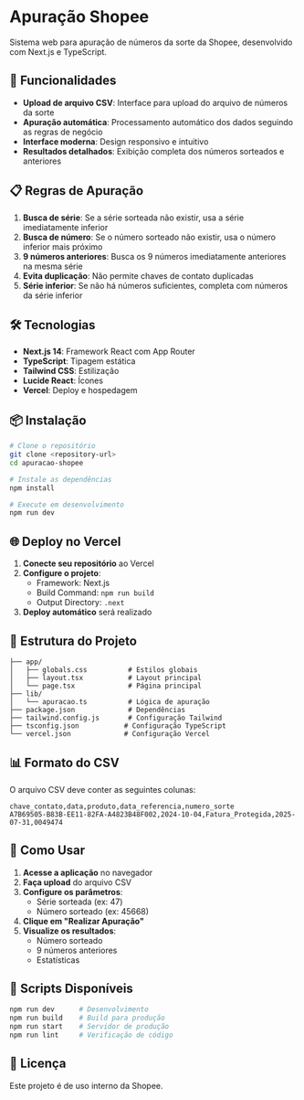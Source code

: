 # Apuração Shopee

Sistema web para apuração de números da sorte da Shopee, desenvolvido com Next.js e TypeScript.

## 🚀 Funcionalidades

- **Upload de arquivo CSV**: Interface para upload do arquivo de números da sorte
- **Apuração automática**: Processamento automático dos dados seguindo as regras de negócio
- **Interface moderna**: Design responsivo e intuitivo
- **Resultados detalhados**: Exibição completa dos números sorteados e anteriores

## 📋 Regras de Apuração

1. **Busca de série**: Se a série sorteada não existir, usa a série imediatamente inferior
2. **Busca de número**: Se o número sorteado não existir, usa o número inferior mais próximo
3. **9 números anteriores**: Busca os 9 números imediatamente anteriores na mesma série
4. **Evita duplicação**: Não permite chaves de contato duplicadas
5. **Série inferior**: Se não há números suficientes, completa com números da série inferior

## 🛠️ Tecnologias

- **Next.js 14**: Framework React com App Router
- **TypeScript**: Tipagem estática
- **Tailwind CSS**: Estilização
- **Lucide React**: Ícones
- **Vercel**: Deploy e hospedagem

## 📦 Instalação

```bash
# Clone o repositório
git clone <repository-url>
cd apuracao-shopee

# Instale as dependências
npm install

# Execute em desenvolvimento
npm run dev
```

## 🌐 Deploy no Vercel

1. **Conecte seu repositório** ao Vercel
2. **Configure o projeto**:
   - Framework: Next.js
   - Build Command: `npm run build`
   - Output Directory: `.next`
3. **Deploy automático** será realizado

## 📁 Estrutura do Projeto

```
├── app/
│   ├── globals.css          # Estilos globais
│   ├── layout.tsx           # Layout principal
│   └── page.tsx             # Página principal
├── lib/
│   └── apuracao.ts          # Lógica de apuração
├── package.json             # Dependências
├── tailwind.config.js       # Configuração Tailwind
├── tsconfig.json           # Configuração TypeScript
└── vercel.json             # Configuração Vercel
```

## 📊 Formato do CSV

O arquivo CSV deve conter as seguintes colunas:

```csv
chave_contato,data,produto,data_referencia,numero_sorte
A7B69505-B83B-EE11-82FA-A4823B48F002,2024-10-04,Fatura_Protegida,2025-07-31,0049474
```

## 🎯 Como Usar

1. **Acesse a aplicação** no navegador
2. **Faça upload** do arquivo CSV
3. **Configure os parâmetros**:
   - Série sorteada (ex: 47)
   - Número sorteado (ex: 45668)
4. **Clique em "Realizar Apuração"**
5. **Visualize os resultados**:
   - Número sorteado
   - 9 números anteriores
   - Estatísticas

## 🔧 Scripts Disponíveis

```bash
npm run dev      # Desenvolvimento
npm run build    # Build para produção
npm run start    # Servidor de produção
npm run lint     # Verificação de código
```

## 📝 Licença

Este projeto é de uso interno da Shopee.
